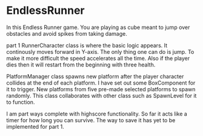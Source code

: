 # EndlessRunner


In this Endless Runner game. You are playing as cube meant to jump over obstacles and avoid spikes from taking damage.

part 1
RunnerCharacter class is where the basic logic appears. It continously moves forward in Y-axis. The only thing one can do is jump. To make it more difficult the speed accelerates all the time. Also if the player dies then it will restart from the beginning with three health.

PlatformManager class spawns new platform after the player character collides at the end of each platform. I have set out some BoxComponent for it to trigger. New platforms from five pre-made selected platforms to spawn randomly. This class collaborates with other class such as SpawnLevel for it to function.

I am part ways complete with highscore functionality. So far it acts like a timer for how long you can survive. The way to save it has yet to be implemented for part 1.
